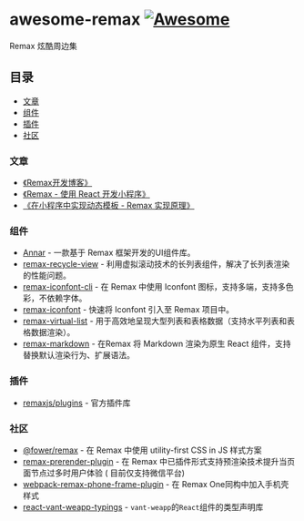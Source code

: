 # awesome-remax [![Awesome](https://awesome.re/badge.svg)](https://awesome.re)

Remax 炫酷周边集

## 目录

- [文章](#文章)
- [组件](#组件)
- [插件](#插件)
- [社区](#社区)

### 文章

- [《Remax开发博客》](https://www.zhihu.com/column/remaxjs)
- [《Remax - 使用 React 开发小程序》](https://www.yuque.com/seeconf/2020/qsytho)
- [《在小程序中实现动态模板 - Remax 实现原理》](https://zhuanlan.zhihu.com/p/91300119)

### 组件

- [Annar](https://annasearl.github.io/annar/) - 一款基于 Remax 框架开发的UI组件库。
- [remax-recycle-view](https://github.com/remaxjs/remax-recycle-view) - 利用虚拟滚动技术的长列表组件，解决了长列表渲染的性能问题。
- [remax-iconfont-cli](https://github.com/iconfont-cli/remax-iconfont-cli) - 在 Remax 中使用 Iconfont 图标，支持多端，支持多色彩，不依赖字体。
- [remax-iconfont](https://github.com/IronLu233/remax-iconfont) - 快速将 Iconfont 引入至 Remax 项目中。
- [remax-virtual-list](https://github.com/dominicleo/remax-virtual-list) - 用于高效地呈现大型列表和表格数据（支持水平列表和表格数据渲染）。
- [remax-markdown](https://github.com/sylingd/remax-markdown) - 在Remax 将 Markdown 渲染为原生 React 组件，支持替换默认渲染行为、扩展语法。

### 插件

- [remaxjs/plugins](https://github.com/remaxjs/plugins) - 官方插件库

### 社区

- [@fower/remax](https://fower.vercel.app/docs/use-with-remax) - 在 Remax 中使用 utility-first CSS in JS 样式方案
- [remax-prerender-plugin](https://github.com/lee88688/remax-prerender-plugin) - 在 Remax 中已插件形式支持预渲染技术提升当页面节点过多时用户体验 (
  目前仅支持微信平台)
- [webpack-remax-phone-frame-plugin](https://github.com/IronLu233/webpack-remax-phone-frame-plugin) - 在 Remax
  One同构中加入手机壳样式
- [react-vant-weapp-typings](https://github.com/fanhaoyuan/vant-weapp-typings/tree/master/packages/react-vant-weapp-typings) - `vant-weapp`的`React`组件的类型声明库
